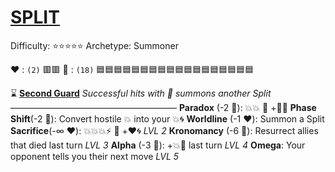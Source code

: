 # [**__SPLIT__**](<https://youtu.be/tLnea_nab4Y?si=847opF8HCkON49Nf>)
Difficulty: ⭐⭐⭐⭐⭐
Archetype: Summoner

❤️ : `(2)`   🟥🟥
🔷 : `(18)` 🟦🟦🟦🟦🟦🟦🟦🟦🟦🟦🟦🟦🟦🟦🟦🟦🟦🟦 

⌛ [**Second Guard**](https://cdn.discordapp.com/attachments/1056365502101979146/1168685658697642086/split.jpg?ex=6552aa56&is=65403556&hm=b10ee033f0868523d5cabd3d397b2aad817dbb7ce0f23c494989256697fd74b0&) 
*Successful hits with 🚫 summons another Split*
———————————————————
**Paradox** (-2 🔷): 💥💥 🔀 +🚫💥
**Phase Shift**(-2 🔷): Convert hostile 💥 into your 💥🌀
**Worldline** (-1 ❤️): Summon a Split 
**Sacrifice**(-∞ ❤️): 💥💥💥⚡ 🔀 +❤️🌀 *LVL 2*
**Kronomancy** (-6 🔷): Resurrect allies that died last turn *LVL 3*
**Alpha** (-3 🔷): +💥🚫 last turn *LVL 4*
**Omega**: Your opponent tells you their next move *LVL 5*
